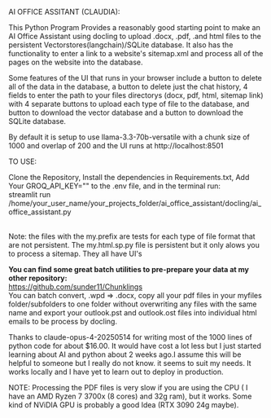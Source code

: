 AI OFFICE ASSITANT (CLAUDIA):

This Python Program Provides a reasonably good starting point to make an AI Office Assistant using docling to upload .docx, .pdf, .and html files to the persistent
Vectorstores(langchain)/SQLite database. It also has the functionality to enter a link to a website's sitemap.xml and process all of the pages on the website into the database.<br>

Some features of the UI that runs in your browser include a button to delete all of the data in the database, a button to delete just the chat history, 4 fields to enter the path to your files directorys (docx, pdf, html, sitemap link)
with 4 separate buttons to upload each type of file to the database, and button to download the vector database and a button to download the SQLite database.<br>

By default it is setup to use llama-3.3-70b-versatile with a chunk size of 1000 and overlap of 200 and the UI runs at http://localhost:8501


TO USE:

Clone the Repository, Install the dependencies in Requirements.txt, Add Your GROQ_API_KEY="" to the .env file, and in the terminal run:<br>
streamlit run /home/your_user_name/your_projects_folder/ai_office_assistant/docling/ai_office_assistant.py<br><br>

Note: the files with the my.prefix are tests for each type of file format that are not persistent. The my.html.sp.py file is persistent but it only alows you to process a sitemap. They all have UI's<br>

**You can find some great batch utilities to pre-prepare your data at my other repository:**<br>
https://github.com/sunder11/Chunklings<br>
You can batch convert, .wpd => .docx, copy all your pdf files in your myfiles folder/subfolders to one folder without overwriting any files with the same name
and export your outlook.pst and outlook.ost files into individual html emails to be process by docling.<br>

Thanks to claude-opus-4-20250514 for writing most of the 1000 lines of python code for about $16.00. It would have cost a lot less but I just started learning about AI and python about 2 weeks ago.I assume this will be helpful to someone but I really do not know. it seems to suit my needs. It works locally and I have yet to learn out to deploy in production.<br>

NOTE: Processing the PDF files is very slow if you are using the CPU ( I have an AMD Ryzen 7 3700x (8 cores) and 32g ram), but it works. Some kind of NViDIA GPU is probably a good Idea (RTX 3090 24g maybe).   
